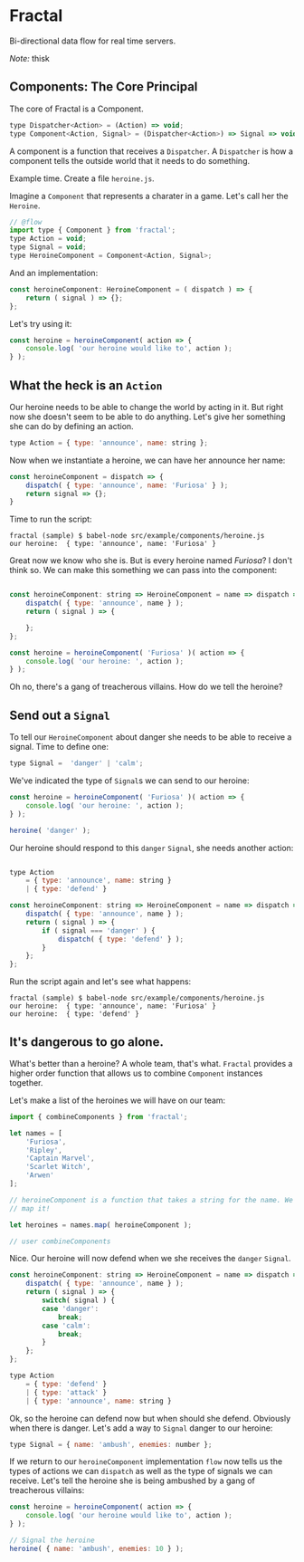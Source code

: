 # Fractal

Bi-directional data flow for real time servers.

_Note:_ thisk

## Components: The Core Principal

The core of Fractal is a Component.

```js
type Dispatcher<Action> = (Action) => void;
type Component<Action, Signal> = (Dispatcher<Action>) => Signal => void;
```

A component is a function that receives a `Dispatcher`. A `Dispatcher` is how a component tells the outside world that it needs to do something.

Example time. Create a file `heroine.js`.

Imagine a `Component` that represents a charater in a game. Let's call her the `Heroine`.

```js
// @flow
import type { Component } from 'fractal';
type Action = void;
type Signal = void;
type HeroineComponent = Component<Action, Signal>;
```
And an implementation:

```js
const heroineComponent: HeroineComponent = ( dispatch ) => {
    return ( signal ) => {};
};
```

Let's try using it:

```js
const heroine = heroineComponent( action => {
    console.log( 'our heroine would like to', action );
} );
```


## What the heck is an `Action`

Our heroine needs to be able to change the world by acting in it. But right now she doesn't seem to be able to do anything. Let's give her something she can do by defining an action.

```js
type Action = { type: 'announce', name: string };
```

Now when we instantiate a heroine, we can have her announce her name:

```js
const heroineComponent = dispatch => {
    dispatch( { type: 'announce', name: 'Furiosa' } );
    return signal => {};
}
```

Time to run the script:

```
fractal (sample) $ babel-node src/example/components/heroine.js
our heroine:  { type: 'announce', name: 'Furiosa' }
```

Great now we know who she is. But is every heroine named _Furiosa_? I don't think so. We can make this something we can pass into the component:

```js

const heroineComponent: string => HeroineComponent = name => dispatch => {
	dispatch( { type: 'announce', name } );
	return ( signal ) => {

	};
};

const heroine = heroineComponent( 'Furiosa' )( action => {
	console.log( 'our heroine: ', action );
} );
```

Oh no, there's a gang of treacherous villains. How do we tell the heroine?

## Send out a `Signal`

To tell our `HeroineComponent` about danger she needs to be able to receive a signal. Time to define one:

```js
type Signal =  'danger' | 'calm';
```

We've indicated the type of `Signal`s we can send to our heroine:

```js
const heroine = heroineComponent( 'Furiosa' )( action => {
	console.log( 'our heroine: ', action );
} );

heroine( 'danger' );
```
Our heroine should respond to this `danger` `Signal`, she needs another action:

```js

type Action
	= { type: 'announce', name: string }
    | { type: 'defend' }
```

```js
const heroineComponent: string => HeroineComponent = name => dispatch => {
	dispatch( { type: 'announce', name } );
	return ( signal ) => {
        if ( signal === 'danger' ) {
            dispatch( { type: 'defend' } );
        }
	};
};
```

Run the script again and let's see what happens:

```
fractal (sample) $ babel-node src/example/components/heroine.js
our heroine:  { type: 'announce', name: 'Furiosa' }
our heroine:  { type: 'defend' }
```

## It's dangerous to go alone.

What's better than a heroine? A whole team, that's what. `Fractal` provides a higher order function that allows us to combine `Component` instances together.

Let's make a list of the heroines we will have on our team:

```js
import { combineComponents } from 'fractal';

let names = [
    'Furiosa',
    'Ripley',
    'Captain Marvel',
    'Scarlet Witch',
    'Arwen'
];

// heroineComponent is a function that takes a string for the name. We can
// map it!

let heroines = names.map( heroineComponent );

// user combineComponents

```




Nice. Our heroine will now defend when we she receives the `danger` `Signal`.

```js
const heroineComponent: string => HeroineComponent = name => dispatch => {
	dispatch( { type: 'announce', name } );
	return ( signal ) => {
		switch( signal ) {
		case 'danger':
			break;
		case 'calm':
			break;
		}
	};
};

type Action
    = { type: 'defend' }
    | { type: 'attack' }
    | { type: 'announce', name: string }
```

Ok, so the heroine can defend now but when should she defend. Obviously when there is danger. Let's add a way to `Signal` danger to our heroine:

```js
type Signal = { name: 'ambush', enemies: number };
```

If we return to our `heroineComponent` implementation `flow` now tells us the types of actions we can `dispatch` as well as the type of signals we can receive. Let's tell the heroine she is being ambushed by a gang of treacherous villains:

```js
const heroine = heroineComponent( action => {
    console.log( 'our heroine would like to', action );
} );

// Signal the heroine
heroine( { name: 'ambush', enemies: 10 } );
```
